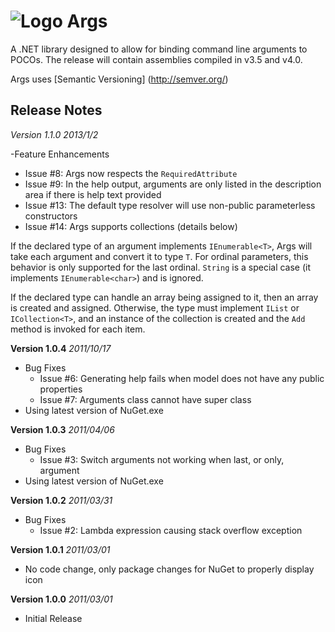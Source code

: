 ![Logo](http://littlebits.github.com/args/console32.png) Args
===========================================

A .NET library designed to allow for binding command line arguments to POCOs.  The release will contain assemblies compiled in v3.5 and v4.0.

Args uses [Semantic Versioning] (http://semver.org/)

Release Notes
--------
_Version 1.1.0_
_2013/1/2_

-Feature Enhancements
  - Issue #8: Args now respects the `RequiredAttribute`
  - Issue #9: In the help output, arguments are only listed in the description area if there is help text provided
  - Issue #13: The default type resolver will use non-public parameterless constructors
  - Issue #14: Args supports collections (details below)

If the declared type of an argument implements `IEnumerable<T>`, Args will take each argument and convert it to type `T`.
For ordinal parameters, this behavior is only supported for the last ordinal. `String` is a special case (it implements `IEnumerable<char>`) and is ignored.

If the declared type can handle an array being assigned to it, then an array is created and assigned.
Otherwise, the type must implement `IList` or `ICollection<T>`, and an instance of the collection is created and the `Add` method is invoked for each item.

__Version 1.0.4__ 
_2011/10/17_

- Bug Fixes
  - Issue #6: Generating help fails when model does not have any public properties
  - Issue #7: Arguments class cannot have super class
- Using latest version of NuGet.exe

__Version 1.0.3__ 
_2011/04/06_

- Bug Fixes
  - Issue #3: Switch arguments not working when last, or only, argument
- Using latest version of NuGet.exe

__Version 1.0.2__ 
_2011/03/31_

- Bug Fixes
  - Issue #2: Lambda expression causing stack overflow exception


__Version 1.0.1__ 
_2011/03/01_

- No code change, only package changes for NuGet to properly display icon

__Version 1.0.0__ 
_2011/03/01_

- Initial Release
